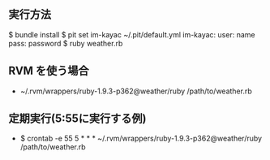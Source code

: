 ## 実行方法
$ bundle install
$ pit set im-kayac
~/.pit/default.yml
    im-kayac:
      user: name
      pass: password
$ ruby weather.rb

## RVM を使う場合
* ~/.rvm/wrappers/ruby-1.9.3-p362@weather/ruby /path/to/weather.rb

## 定期実行(5:55に実行する例)
* $ crontab -e
    55 5 * * * ~/.rvm/wrappers/ruby-1.9.3-p362@weather/ruby /path/to/weather.rb

